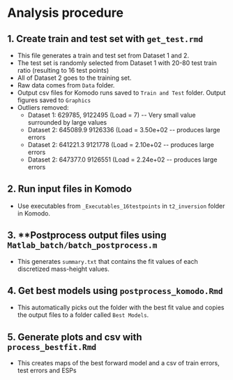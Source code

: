 # Analysis procedure

## 1. **Create train and test set with `get_test.rmd`**
* This file generates a train and test set from Dataset 1 and 2.
* The test set is randomly selected from Dataset 1 with 20-80 test train ratio (resulting to 16 test points)
* All of Dataset 2 goes to the training set.
* Raw data comes from `Data` folder.
* Output csv files for Komodo runs saved to `Train and Test` folder. Output figures saved to `Graphics`
* Outliers removed:
    * Dataset 1: 629785, 9122495     (Load = 7) -- Very small value surrounded by large values
    * Dataset 2: 645089.9	9126336	  (Load =  3.50e+02	 -- produces large errors
    * Dataset 2: 641221.3	9121778	  (Load =  2.10e+02	 -- produces large errors
    * Dataset 2: 647377.0	9126551	  (Load =   2.24e+02 -- produces large errors

## 2.  **Run input files in Komodo**
* Use executables from `_Executables_16testpoints` in `t2_inversion` folder in Komodo.

## 3.  **Postprocess output files using `Matlab_batch/batch_postprocess.m`
* This generates `summary.txt` that contains the fit values of each discretized mass-height values.

## 4.  **Get best models using `postprocess_komodo.Rmd`**
* This automatically picks out the folder with the best fit value and copies the output files to a folder called `Best Models`.

## 5. **Generate plots and csv with `process_bestfit.Rmd`**
* This creates maps of the best forward model and a csv of train errors, test errors and ESPs
